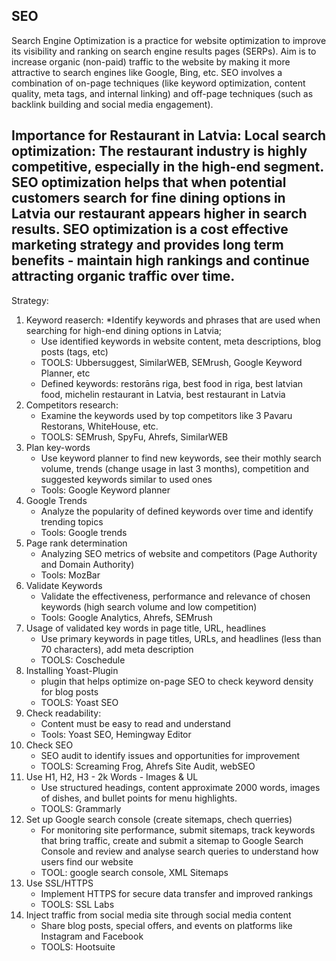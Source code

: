 SEO
-------------------------------------------------------------------------------------------------
Search Engine Optimization is a practice for website optimization to improve its visibility and ranking on search engine results pages (SERPs). Aim is to increase organic (non-paid) traffic to the website by making it more attractive to search engines like Google, Bing, etc. SEO involves a combination of on-page techniques (like keyword optimization, content quality, meta tags, and internal linking) and off-page techniques (such as backlink building and social media engagement).

Importance for Restaurant in Latvia:
Local search optimization: The restaurant industry is highly competitive, especially in the high-end segment. SEO optimization helps that when potential customers search for fine dining options in Latvia our restaurant appears higher in search results. SEO optimization is a cost effective marketing strategy and provides long term benefits - maintain high rankings and continue attracting organic traffic over time.
--------------------------------------------------------------------------------------------------
Strategy:
1. Keyword reaserch:
   *Identify keywords and phrases that are used when searching for high-end dining options in Latvia;
   * Use identified keywords in website content, meta descriptions, blog posts (tags, etc)
   * TOOLS: Ubbersuggest, SimilarWEB, SEMrush, Google Keyword Planner, etc
   * Defined keywords: restorāns riga, best food in riga, best latvian food, michelin restaurant in Latvia, best restaurant in Latvia
2. Competitors research:
   * Examine the keywords used by top competitors like 3 Pavaru Restorans, WhiteHouse, etc.
   * TOOLS: SEMrush, SpyFu, Ahrefs, SimilarWEB
3. Plan key-words
   * Use keyword planner to find new keywords, see their mothly search volume, trends (change usage in last 3 months), competition and suggested keywords similar to used ones
   * Tools: Google Keyword planner
4. Google Trends
   * Analyze the popularity of defined keywords over time and identify trending topics
   * Tools: Google trends
6. Page rank determination
   * Analyzing SEO metrics of website and competitors (Page Authority and Domain Authority)
   * Tools: MozBar
8. Validate Keywords
   * Validate the effectiveness, performance and relevance of chosen keywords (high search volume and low competition)
   * Tools: Google Analytics, Ahrefs, SEMrush
10. Usage of validated key words in page title, URL, headlines
    * Use primary keywords in page titles, URLs, and headlines  (less than 70 characters), add meta description
    * TOOLS: Coschedule
12.  Installing Yoast-Plugin
     *  plugin that helps optimize on-page SEO to check keyword density for blog posts
     *  TOOLS: Yoast SEO
14. Check readability:
    * Content must be easy to read and understand
    * Tools: Yoast SEO, Hemingway Editor
16. Check SEO
    * SEO audit to identify issues and opportunities for improvement
    * TOOLS: Screaming Frog, Ahrefs Site Audit, webSEO
18. Use H1, H2, H3 - 2k Words - Images & UL
    * Use structured headings, content approximate 2000 words, images of dishes, and bullet points for menu highlights.
    * TOOLS: Grammarly
20. Set up Google search console (create sitemaps, chech querries)
    * For monitoring site performance, submit sitemaps, track keywords that bring traffic, create and submit a sitemap to Google Search Console and review and analyse search queries to understand how users find our website
    * TOOL: google search console, XML Sitemaps
22. Use SSL/HTTPS
    * Implement HTTPS for secure data transfer and improved rankings
    * TOOLS: SSL Labs
24. Inject traffic from social media site through social media content
    * Share blog posts, special offers, and events on platforms like Instagram and Facebook
    * TOOLS: Hootsuite

